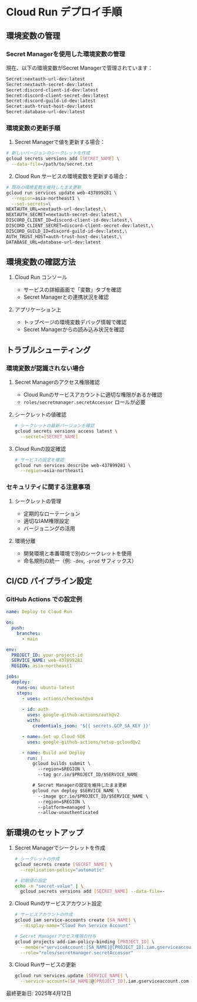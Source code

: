 # Cloud Run デプロイ手順

## 環境変数の管理

### Secret Managerを使用した環境変数の管理

現在、以下の環境変数がSecret Managerで管理されています：

```bash
Secret:nextauth-url-dev:latest
Secret:nextauth-secret-dev:latest
Secret:discord-client-id-dev:latest
Secret:discord-client-secret-dev:latest
Secret:discord-guild-id-dev:latest
Secret:auth-trust-host-dev:latest
Secret:database-url-dev:latest
```

### 環境変数の更新手順

1. Secret Managerで値を更新する場合：

```bash
# 新しいバージョンのシークレットを作成
gcloud secrets versions add [SECRET_NAME] \
  --data-file=/path/to/secret.txt
```

2. Cloud Run サービスの環境変数を更新する場合：

```bash
# 既存の環境変数を維持したまま更新
gcloud run services update web-437899281 \
  --region=asia-northeast1 \
  --set-secrets=\
NEXTAUTH_URL=nextauth-url-dev:latest,\
NEXTAUTH_SECRET=nextauth-secret-dev:latest,\
DISCORD_CLIENT_ID=discord-client-id-dev:latest,\
DISCORD_CLIENT_SECRET=discord-client-secret-dev:latest,\
DISCORD_GUILD_ID=discord-guild-id-dev:latest,\
AUTH_TRUST_HOST=auth-trust-host-dev:latest,\
DATABASE_URL=database-url-dev:latest
```

## 環境変数の確認方法

1. Cloud Run コンソール
   - サービスの詳細画面で「変数」タブを確認
   - Secret Managerとの連携状況を確認

2. アプリケーション上
   - トップページの環境変数デバッグ情報で確認
   - Secret Managerからの読み込み状況を確認

## トラブルシューティング

### 環境変数が認識されない場合

1. Secret Managerのアクセス権限確認
   - Cloud Runのサービスアカウントに適切な権限があるか確認
   - `roles/secretmanager.secretAccessor` ロールが必要

2. シークレットの値確認

   ```bash
   # シークレットの最新バージョンを確認
   gcloud secrets versions access latest \
     --secret=[SECRET_NAME]
   ```

3. Cloud Runの設定確認

   ```bash
   # サービスの設定を確認
   gcloud run services describe web-437899281 \
     --region=asia-northeast1
   ```

### セキュリティに関する注意事項

1. シークレットの管理
   - 定期的なローテーション
   - 適切なIAM権限設定
   - バージョニングの活用

2. 環境分離
   - 開発環境と本番環境で別のシークレットを使用
   - 命名規則の統一（例: `-dev`, `-prod` サフィックス）

## CI/CD パイプライン設定

### GitHub Actions での設定例

```yaml
name: Deploy to Cloud Run

on:
  push:
    branches:
      - main

env:
  PROJECT_ID: your-project-id
  SERVICE_NAME: web-437899281
  REGION: asia-northeast1

jobs:
  deploy:
    runs-on: ubuntu-latest
    steps:
      - uses: actions/checkout@v4
      
      - id: auth
        uses: google-github-actions/auth@v2
        with:
          credentials_json: '${{ secrets.GCP_SA_KEY }}'

      - name: Set up Cloud SDK
        uses: google-github-actions/setup-gcloud@v2

      - name: Build and Deploy
        run: |
          gcloud builds submit \
            --region=$REGION \
            --tag gcr.io/$PROJECT_ID/$SERVICE_NAME

          # Secret Managerの設定を維持したまま更新
          gcloud run deploy $SERVICE_NAME \
            --image gcr.io/$PROJECT_ID/$SERVICE_NAME \
            --region=$REGION \
            --platform=managed \
            --allow-unauthenticated
```

## 新環境のセットアップ

1. Secret Managerでシークレットを作成

   ```bash
   # シークレットの作成
   gcloud secrets create [SECRET_NAME] \
     --replication-policy="automatic"
   
   # 初期値の設定
   echo -n "secret-value" | \
     gcloud secrets versions add [SECRET_NAME] --data-file=-
   ```

2. Cloud Runのサービスアカウント設定

   ```bash
   # サービスアカウントの作成
   gcloud iam service-accounts create [SA_NAME] \
     --display-name="Cloud Run Service Account"

   # Secret Managerアクセス権限の付与
   gcloud projects add-iam-policy-binding [PROJECT_ID] \
     --member="serviceAccount:[SA_NAME]@[PROJECT_ID].iam.gserviceaccount.com" \
     --role="roles/secretmanager.secretAccessor"
   ```

3. Cloud Runサービスの更新

   ```bash
   gcloud run services update [SERVICE_NAME] \
     --service-account=[SA_NAME]@[PROJECT_ID].iam.gserviceaccount.com
   ```

最終更新日: 2025年4月12日
